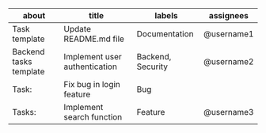 | about                        | title                        | labels                | assignees    |
| ---------------------------- | ---------------------------- | --------------------- | ------------ |
| Task template                | Update README.md file         | Documentation         | @username1   |
| Backend tasks template       | Implement user authentication | Backend, Security     | @username2   |
| Task:                        | Fix bug in login feature      | Bug                   |              |
| Tasks:                       | Implement search function     | Feature               | @username3   |
